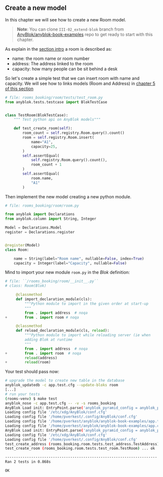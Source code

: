 ## Create a new model

In this chapter we will see how to create a new Room model.

> **Note**: You can clone ``III-02_extend-blok`` branch from
> [AnyBlok/anyblok-book-examples][gh_abe] repo to get ready to start
> with this chapter.


As explain in the [section intro](README.md) a room is described as:

* name: the room name or room number
* address: The address linked to the room
* capacity: how many people can be sit behind a desk

So let's create a simple test that we can insert room with name and capacity.
We will see how to links models (Room and Address) in [chapter 5 of this
section](./05_link_models.md)

```python
# file: rooms_booking/room/tests/test_room.py
from anyblok.tests.testcase import BlokTestCase


class TestRoom(BlokTestCase):
    """ Test python api on AnyBlok models"""

    def test_create_room(self):
        room_count = self.registry.Room.query().count()
        room = self.registry.Room.insert(
            name="A1",
            capacity=25,
        )
        self.assertEqual(
            self.registry.Room.query().count(),
            room_count + 1
        )
        self.assertEqual(
            room.name,
            "A1"
        )
```

Then implement the new model creating a new python module.

```python
# file: rooms_booking/room/room.py

from anyblok import Declarations
from anyblok.column import String, Integer

Model = Declarations.Model
register = Declarations.register


@register(Model)
class Room:

    name = String(label="Room name", nullable=False, index=True)
    capacity = Integer(label="Capacity", nullable=False)

```

Mind to import your new module ``room.py`` in the *Blok* definition:

```python
# file: ``/rooms_booking/room/__init__.py``
# class: Room(Blok)

     @classmethod
     def import_declaration_module(cls):
         """Python module to import in the given order at start-up
         """
         from . import address  # noqa
+        from . import room # noqa

     @classmethod
     def reload_declaration_module(cls, reload):
         """Python module to import while reloading server (ie when
         adding Blok at runtime
         """
         from . import address  # noqa
+        from . import room  # noqa
         reload(address)
+        reload(room)

```

Your test should pass now:

```bash
# upgrade the model to create new table in the database
anyblok_updatedb -c app.test.cfg --update-bloks room
[...]
# run your tests
(rooms-venv) $ make test
anyblok_nose -c app.test.cfg -- -v -s rooms_booking
AnyBlok Load init: EntryPoint.parse('anyblok_pyramid_config = anyblok_pyramid:anyblok_init_config')
Loading config file '/etc/xdg/AnyBlok/conf.cfg'
Loading config file '/home/pverkest/.config/AnyBlok/conf.cfg'
Loading config file '/home/pverkest/anyblok/anyblok-book-examples/app.test.cfg'
Loading config file '/home/pverkest/anyblok/anyblok-book-examples/app.cfg'
AnyBlok Load init: EntryPoint.parse('anyblok_pyramid_config = anyblok_pyramid:anyblok_init_config')
Loading config file '/etc/xdg/AnyBlok/conf.cfg'
Loading config file '/home/pverkest/.config/AnyBlok/conf.cfg'
test_create_address (rooms_booking.room.tests.test_address.TestAddress) ... ok
test_create_room (rooms_booking.room.tests.test_room.TestRoom) ... ok

----------------------------------------------------------------------
Ran 2 tests in 0.868s

OK
```


[gh_abe]: https://github.com/AnyBlok/anyblok-book-examples
